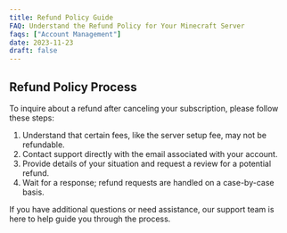 ```yaml
---
title: Refund Policy Guide
FAQ: Understand the Refund Policy for Your Minecraft Server
faqs: ["Account Management"]
date: 2023-11-23
draft: false
---
```


## Refund Policy Process

To inquire about a refund after canceling your subscription, please follow these steps:

1. Understand that certain fees, like the server setup fee, may not be refundable.
2. Contact support directly with the email associated with your account.
3. Provide details of your situation and request a review for a potential refund.
4. Wait for a response; refund requests are handled on a case-by-case basis.

If you have additional questions or need assistance, our support team is here to help guide you through the process.
